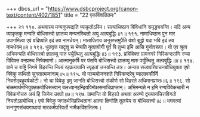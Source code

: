 +++
dbcs_url = "https://www.dsbcproject.org/canon-text/content/402/1851"
title = "22 एकविंशतितमः"

+++
२१
१९०. अथवास्य मन्यनुपपद्यति व्याकृतोऽस्मि। 
सत्याधिष्ठान विविधानि समृद्ध्ययन्ति। 
यदि अन्य व्याकृतकु मन्यति बोधिसत्त्वो 
ज्ञातव्य मन्यनस्थितो अयु अल्पबुद्धिः॥१॥
१९१. नामाधिष्ठान पुन मार उपागमित्वा 
एवं वदिष्यति इदं तव नामधेयम्। 
मातापिताय अनुसप्तमुपैति वंशो 
बुद्धो यदा भवि इदं तव नामधेयम्॥२॥
१९२. धुतवृत्त यादृशु स भेष्यति युक्तयोगी 
पूर्वं पि तुभ्य इमि आसि गुणोवरूपा। 
यो एव श्रुत्व अभिमन्यति बोधिसत्त्वो 
ज्ञातव्यु मारु पर्युत्थितु अल्पबुद्धिः॥३॥
१९३. प्रविविक्त ग्रामनगरे गिरिकन्दराणि 
रण्या विविक्त वनप्रस्थ निषेवमाणो। 
आत्मानुकर्षि पर पंसयि बोधिसत्त्वो 
ज्ञातव्यु मारु पर्युत्थितु अल्पबुद्धिः॥४॥
१९४. ग्रामे च राष्ट्रि निगमे विहरन्ति नित्यं 
रहप्रत्ययानि स्पृहतां जनयन्ति तत्र। 
अन्यत्र सत्त्वपरिपाचनबोधियुक्ता 
एषो विवेकु कथितो सुगतात्मजानाम्॥५॥
१९५. यो पञ्चयोजनशते गिरिकन्दरेषु 
व्यालावकीर्णि निवसेद्बहुवर्षकोटी। 
नो चा विवेकु इमु जानति बोधिसत्त्वो 
संकीर्ण सो विहरते अधिमानप्राप्तः॥६॥
१९६. सो चंक्रमार्थमभियुक्तकबोधिसत्त्वान् 
बलध्यान‍इन्द्रियविमोक्षसमाधिप्राप्तान्। 
अभिमन्यते न इमि रण्यविवेकचारी 
न विवेकगोचरु अयं हि जिनेन उक्तो॥७॥
१९७. ग्रामान्ति यो विहरते अथवा अरण्ये 
द्वययानचित्तविगतो नियतोऽग्रबोधिम्। 
एषो विवेकु जगदर्थभिप्रस्थितानां 
आत्मा क्षिणोति तुलयेय स बोधिसत्त्वो॥८॥
भगवत्यां रत्नगुणसंचयगाथायां मारकर्मपरिवर्तो नामैकविंशतितमः।
